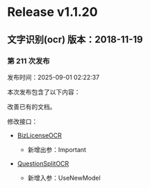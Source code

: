 # Release v1.1.20

## 文字识别(ocr) 版本：2018-11-19

### 第 211 次发布

发布时间：2025-09-01 02:22:37

本次发布包含了以下内容：

改善已有的文档。

修改接口：

* [BizLicenseOCR](https://cloud.tencent.com/document/api/866/36215)

	* 新增出参：Important

* [QuestionSplitOCR](https://cloud.tencent.com/document/api/866/115930)

	* 新增入参：UseNewModel




